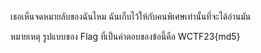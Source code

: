 เธอเห็นจดหมายลับของฉันไหม ฉันเก็บไว้ให้กับคนพิเศษเท่านั้นที่จะได้อ่านมัน

หมายเหตุ รูปแบบของ Flag ที่เป็นคำตอบของข้อนี้คือ WCTF23{md5}
